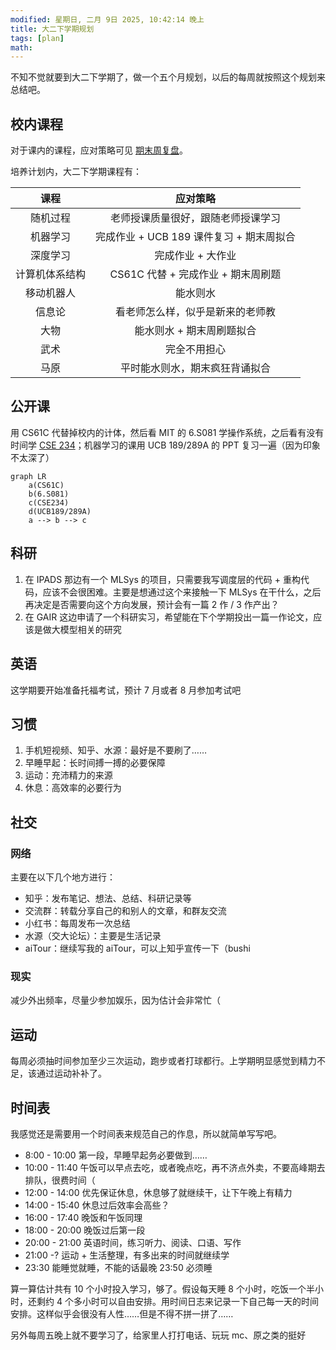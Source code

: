 ```yaml
---
modified: 星期日, 二月 9日 2025, 10:42:14 晚上
title: 大二下学期规划
tags: [plan]
math:
---
```

不知不觉就要到大二下学期了，做一个五个月规划，以后的每周就按照这个规划来总结吧。

## 校内课程

对于课内的课程，应对策略可见 [期末周复盘](../../../blog/final-week-review.md)。

培养计划内，大二下学期课程有：

|   课程    |            应对策略             |
|:-----: |:-------------------------: |
|  随机过程   |      老师授课质量很好，跟随老师授课学习      |
|  机器学习   | 完成作业 + UCB 189 课件复习 + 期末周拟合 |
|  深度学习   |         完成作业 + 大作业          |
| 计算机体系结构 |   CS61C 代替 + 完成作业 + 期末周刷题   |
|  移动机器人  |            能水则水             |
|   信息论   |      看老师怎么样，似乎是新来的老师教       |
|   大物    |       能水则水 + 期末周刷题拟合        |
|   武术    |           完全不用担心            |
| 马原<br>  |       平时能水则水，期末疯狂背诵拟合       |

## 公开课

用 CS61C 代替掉校内的计体，然后看 MIT 的 6.S081 学操作系统，之后看有没有时间学 [CSE 234](https://hao-ai-lab.github.io/cse234-w25/index.html)；机器学习的课用 UCB 189/289A 的 PPT 复习一遍（因为印象不太深了）

```mermaid
graph LR
    a(CS61C)
    b(6.S081)
    c(CSE234)
    d(UCB189/289A)
    a --> b --> c
```

## 科研

1. 在 IPADS 那边有一个 MLSys 的项目，只需要我写调度层的代码 + 重构代码，应该不会很困难。主要是想通过这个来接触一下 MLSys 在干什么，之后再决定是否需要向这个方向发展，预计会有一篇 2 作 / 3 作产出？
2. 在 GAIR 这边申请了一个科研实习，希望能在下个学期投出一篇一作论文，应该是做大模型相关的研究

## 英语

这学期要开始准备托福考试，预计 7 月或者 8 月参加考试吧

## 习惯

1. 手机短视频、知乎、水源：最好是不要刷了……
2. 早睡早起：长时间搏一搏的必要保障
3. 运动：充沛精力的来源
4. 休息：高效率的必要行为

## 社交

### 网络

主要在以下几个地方进行：

- 知乎：发布笔记、想法、总结、科研记录等
- 交流群：转载分享自己的和别人的文章，和群友交流
- 小红书：每周发布一次总结
- 水源（交大论坛）：主要是生活记录
- aiTour：继续写我的 aiTour，可以上知乎宣传一下（bushi

### 现实

减少外出频率，尽量少参加娱乐，因为估计会非常忙（

## 运动

每周必须抽时间参加至少三次运动，跑步或者打球都行。上学期明显感觉到精力不足，该通过运动补补了。

## 时间表

我感觉还是需要用一个时间表来规范自己的作息，所以就简单写写吧。

- 8:00 - 10:00 第一段，早睡早起务必要做到……
- 10:00 - 11:40 午饭可以早点去吃，或者晚点吃，再不济点外卖，不要高峰期去排队，很费时间（
- 12:00 - 14:00 优先保证休息，休息够了就继续干，让下午晚上有精力
- 14:00 - 15:40 休息过后效率会高些？
- 16:00 - 17:40 晚饭和午饭同理
- 18:00 - 20:00 晚饭过后第一段
- 20:00 - 21:00 英语时间，练习听力、阅读、口语、写作
- 21:00 -? 运动 + 生活整理，有多出来的时间就继续学
- 23:30 能睡觉就睡，不能的话最晚 23:50 必须睡

算一算估计共有 10 个小时投入学习，够了。假设每天睡 8 个小时，吃饭一个半小时，还剩约 4 个多小时可以自由安排。用时间日志来记录一下自己每一天的时间安排。这样似乎会很没有人性……但是不得不拼一拼了……

另外每周五晚上就不要学习了，给家里人打打电话、玩玩 mc、原之类的挺好

